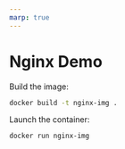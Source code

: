 ```yaml
---
marp: true
---
```


# Nginx Demo

Build the image:
```bash
docker build -t nginx-img .
```

Launch the container:
```bash
docker run nginx-img
```
